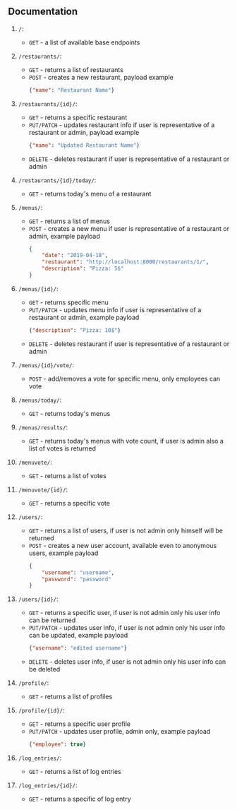 ## Documentation
1. `/`:
    * `GET` -  a list of available base endpoints

2. `/restaurants/`:
    * `GET` - returns a list of restaurants
    * `POST` - creates a new restaurant, payload example 
        ```json
        {"name": "Restaurant Name"}
        ```
    
3. `/restaurants/{id}/`:
    * `GET` - returns a specific restaurant
    * `PUT/PATCH` - updates restaurant info if user is representative of a restaurant or admin, payload example 
        ```json
        {"name": "Updated Restaurant Name"}
        ```
    * `DELETE` - deletes restaurant if user is representative of a restaurant or admin
    
4. `/restaurants/{id}/today/`:
    * `GET` - returns today's menu of a restaurant
    
5. `/menus/`:
    * `GET` - returns a list of menus
    * `POST` - creates a new menu if user is representative of a restaurant or admin, example payload 
        ```json
        {
            "date": "2019-04-18", 
            "restaurant": "http://localhost:8000/restaurants/1/", 
            "description": "Pizza: 5$"
        }
        ```
    
6. `/menus/{id}/`:
    * `GET` - returns specific menu
    * `PUT/PATCH` - updates menu info if user is representative of a restaurant or admin, example payload 
        ```json
        {"description": "Pizza: 10$"}
        ```
    * `DELETE` - deletes restaurant if user is representative of a restaurant or admin

7. `/menus/{id}/vote/`:
    * `POST` - add/removes a vote for specific menu, only employees can vote
    
8. `/menus/today/`:
    * `GET` - returns today's menus 

9. `/menus/results/`:
    * `GET` - returns today's menus with vote count, if user is admin also a list of votes is returned
 
10. `/menuvote/`:
    * `GET` - returns a list of votes

11. `/menuvote/{id}/`:
    * `GET` - returns a specific vote

12. `/users/`:
    * `GET` - returns a list of users, if user is not admin only himself will be returned
    * `POST` - creates a new user account, available even to anonymous users, example payload 
        ```json
        {
            "username": "username", 
            "password": "password"
        }
        ```

13. `/users/{id}/`:
    * `GET` - returns a specific user, if user is not admin only his user info can be returned
    * `PUT/PATCH` - updates user info, if user is not admin only his user info can be updated, example payload 
        ```json
        {"username": "edited username"}
        ```
    * `DELETE` - deletes user info, if user is not admin only his user info can be deleted

14. `/profile/`:
    * `GET` - returns a list of profiles

15. `/profile/{id}/`:
    * `GET` - returns a specific user profile
    * `PUT/PATCH` - updates user profile, admin only, example payload 
        ```json
        {"employee": true}
        ```

16. `/log_entries/`:
    * `GET` - returns a list of log entries

17. `/log_entries/{id}/`:
    * `GET` - returns a specific of log entry
